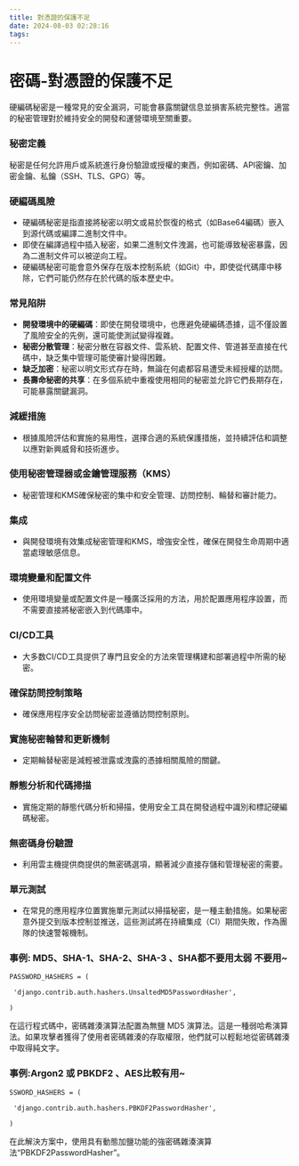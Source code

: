 ```yaml
---
title: 對憑證的保護不足
date: 2024-08-03 02:28:16
tags:
---
```


# 密碼-對憑證的保護不足

硬編碼秘密是一種常見的安全漏洞，可能會暴露關鍵信息並損害系統完整性。適當的秘密管理對於維持安全的開發和運營環境至關重要。

### 秘密定義

秘密是任何允許用戶或系統進行身份驗證或授權的東西，例如密碼、API密鑰、加密金鑰、私鑰（SSH、TLS、GPG）等。

### 硬編碼風險

- 硬編碼秘密是指直接將秘密以明文或易於恢復的格式（如Base64編碼）嵌入到源代碼或編譯二進制文件中。
- 即使在編譯過程中插入秘密，如果二進制文件洩漏，也可能導致秘密暴露，因為二進制文件可以被逆向工程。
- 硬編碼秘密可能會意外保存在版本控制系統（如Git）中，即使從代碼庫中移除，它們可能仍然存在於代碼的版本歷史中。

### 常見陷阱

- **開發環境中的硬編碼**：即使在開發環境中，也應避免硬編碼憑據，這不僅設置了風險安全的先例，還可能使測試變得複雜。
- **秘密分散管理**：秘密分散在容器文件、雲系統、配置文件、管道甚至直接在代碼中，缺乏集中管理可能使審計變得困難。
- **缺乏加密**：秘密以明文形式存在時，無論在何處都容易遭受未經授權的訪問。
- **長壽命秘密的共享**：在多個系統中重複使用相同的秘密並允許它們長期存在，可能暴露關鍵漏洞。

### 減緩措施

- 根據風險評估和實施的易用性，選擇合適的系統保護措施，並持續評估和調整以應對新興威脅和技術進步。

### 使用秘密管理器或金鑰管理服務（KMS）

- 秘密管理和KMS確保秘密的集中和安全管理、訪問控制、輪替和審計能力。

### 集成

- 與開發環境有效集成秘密管理和KMS，增強安全性，確保在開發生命周期中適當處理敏感信息。

### 環境變量和配置文件

- 使用環境變量或配置文件是一種廣泛採用的方法，用於配置應用程序設置，而不需要直接將秘密嵌入到代碼庫中。

### CI/CD工具

- 大多数CI/CD工具提供了專門且安全的方法來管理構建和部署過程中所需的秘密。

### 確保訪問控制策略

- 確保應用程序安全訪問秘密並遵循訪問控制原則。

### 實施秘密輪替和更新機制

- 定期輪替秘密是減輕被泄露或洩露的憑據相關風險的關鍵。

### 靜態分析和代碼掃描

- 實施定期的靜態代碼分析和掃描，使用安全工具在開發過程中識別和標記硬編碼秘密。

### 無密碼身份驗證

- 利用雲主機提供商提供的無密碼選項，顯著減少直接存儲和管理秘密的需要。

### 單元測試

- 在常見的應用程序位置實施單元測試以掃描秘密，是一種主動措施。如果秘密意外提交到版本控制並推送，這些測試將在持續集成（CI）期間失敗，作為團隊的快速警報機制。

### 事例: MD5、SHA-1、SHA-2、SHA-3 、SHA都不要用太弱 不要用~

```
PASSWORD_HASHERS = (

 'django.contrib.auth.hashers.UnsaltedMD5PasswordHasher', 

)
```

在這行程式碼中，密碼雜湊演算法配置為無鹽 MD5 演算法。這是一種弱哈希演算法。如果攻擊者獲得了使用者密碼雜湊的存取權限，他們就可以輕鬆地從密碼雜湊中取得純文字。

### 事例:Argon2 或 PBKDF2 、AES比較有用~

```
SSWORD_HASHERS = (

 'django.contrib.auth.hashers.PBKDF2PasswordHasher', 

)
```

在此解決方案中，使用具有動態加鹽功能的強密碼雜湊演算法“PBKDF2PasswordHasher”。



